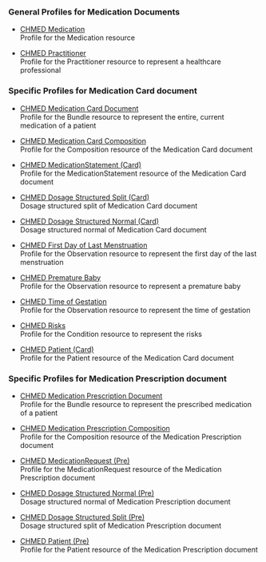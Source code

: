 ### General Profiles for Medication Documents
* [CHMED Medication](StructureDefinition-chmed-medication.html)   
Profile for the Medication resource

* [CHMED Practitioner](StructureDefinition-chmed-practitioner.html)   
Profile for the Practitioner resource to represent a healthcare professional

### Specific Profiles for Medication Card document
* [CHMED Medication Card Document](StructureDefinition-chmed-card-bundle.html)   
Profile for the Bundle resource to represent the entire, current medication of a patient
* [CHMED Medication Card Composition](StructureDefinition-chmed-card-composition.html)   
Profile for the Composition resource of the Medication Card document
* [CHMED MedicationStatement (Card)](StructureDefinition-chmed-card-medicationstatement.html)   
Profile for the MedicationStatement resource of the Medication Card document
* [CHMED Dosage Structured Split (Card)](StructureDefinition-chmed-dosage-structured-split-card.html)   
Dosage structured split of Medication Card document
* [CHMED Dosage Structured Normal (Card)](StructureDefinition-chmed-dosage-structured-normal-card.html)   
Dosage structured normal of Medication Card document


* [CHMED First Day of Last Menstruation](StructureDefinition-chmed-obs-dateoflastmenstruation.html)   
Profile for the Observation resource to represent the first day of the last menstruation
* [CHMED Premature Baby](StructureDefinition-chmed-obs-prematurebaby.html)   
Profile for the Observation resource to represent a premature baby
* [CHMED Time of Gestation](StructureDefinition-chmed-obs-timeofgestation.html)   
Profile for the Observation resource to represent the time of gestation
* [CHMED Risks](StructureDefinition-chmed-condition-risks.html)   
Profile for the Condition resource to represent the risks

* [CHMED Patient (Card)](StructureDefinition-chmed-card-patient.html)   
Profile for the Patient resource of the Medication Card document

### Specific Profiles for Medication Prescription document
* [CHMED Medication Prescription Document](StructureDefinition-chmed-pre-bundle.html)   
Profile for the Bundle resource to represent the prescribed medication of a patient
* [CHMED Medication Prescription Composition](StructureDefinition-chmed-pre-composition.html)   
Profile for the Composition resource of the Medication Prescription document
* [CHMED MedicationRequest (Pre)](StructureDefinition-chmed-pre-medicationrequest.html)   
Profile for the MedicationRequest resource of the Medication Prescription document
* [CHMED Dosage Structured Normal (Pre)](StructureDefinition-chmed-dosage-structured-normal-pre.html)   
Dosage structured normal of Medication Prescription document
* [CHMED Dosage Structured Split (Pre)](StructureDefinition-chmed-dosage-structured-split-pre.html)   
Dosage structured split of Medication Prescription document

* [CHMED Patient (Pre)](StructureDefinition-chmed-pre-patient.html)   
Profile for the Patient resource of the Medication Prescription document

